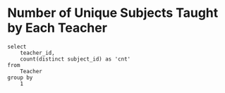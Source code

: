 # Number of Unique Subjects Taught by Each Teacher

```
select
    teacher_id,
    count(distinct subject_id) as 'cnt'
from
    Teacher
group by
    1
```
